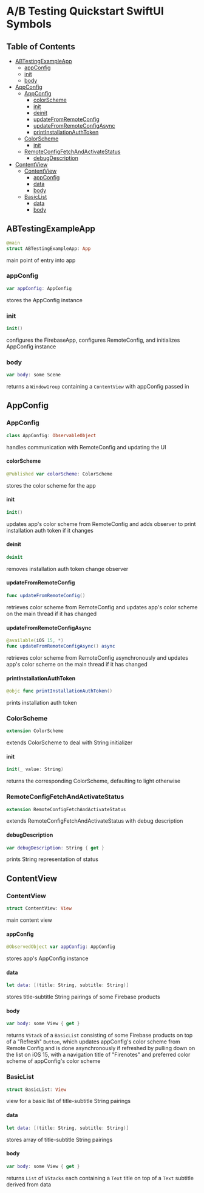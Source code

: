 # A/B Testing Quickstart SwiftUI Symbols

## Table of Contents
- [ABTestingExampleApp](#abtestingexampleapp)
    - [appConfig](#appconfig)
    - [init](#init)
    - [body](#body)
- [AppConfig](#appconfig-1)
    - [AppConfig](#appconfig-2)
        - [colorScheme](#colorscheme)
        - [init](#init-1)
        - [deinit](#deinit)
        - [updateFromRemoteConfig](#updatefromremoteconfig)
        - [updateFromRemoteConfigAsync](#updatefromremoteconfigasync)
        - [printInstallationAuthToken](#printinstallationauthtoken)
    - [ColorScheme](#colorscheme-1)
        - [init](#init-2)
    - [RemoteConfigFetchAndActivateStatus](#remoteconfigfetchandactivatestatus)
        - [debugDescription](#debugdescription)
- [ContentView](#contentview)
    - [ContentView](#contentview-1)
        - [appConfig](#appconfig-3)
        - [data](#data)
        - [body](#body-1)
    - [BasicList](#basiclist)
        - [data](#data-1)
        - [body](#body-2)

## ABTestingExampleApp
```swift
@main
struct ABTestingExampleApp: App
```
main point of entry into app

### appConfig
```swift
var appConfig: AppConfig
```
stores the AppConfig instance

### init
```swift
init()
```
configures the FirebaseApp, configures RemoteConfig, and initializes AppConfig instance

### body
```swift
var body: some Scene
```
returns a `WindowGroup` containing a `ContentView` with appConfig passed in

## AppConfig

### AppConfig
```swift
class AppConfig: ObservableObject
```
handles communication with RemoteConfig and updating the UI

#### colorScheme
```swift
@Published var colorScheme: ColorScheme
```
stores the color scheme for the app

#### init
```swift
init()
```
updates app's color scheme from RemoteConfig and adds observer to print installation auth token if 
it changes

#### deinit
```swift
deinit
```
removes installation auth token change observer

#### updateFromRemoteConfig
```swift
func updateFromRemoteConfig()
```
retrieves color scheme from RemoteConfig and updates app's color scheme on the main thread if it 
has changed

#### updateFromRemoteConfigAsync
```swift
@available(iOS 15, *)
func updateFromRemoteConfigAsync() async
```
retrieves color scheme from RemoteConfig asynchronously and updates app's color scheme on the main 
thread if it has changed

#### printInstallationAuthToken
```swift
@objc func printInstallationAuthToken()
```
prints installation auth token

### ColorScheme
```swift
extension ColorScheme
```
extends ColorScheme to deal with String initializer

#### init
```swift
init(_ value: String)
```
returns the corresponding ColorScheme, defaulting to light otherwise

### RemoteConfigFetchAndActivateStatus
```swift
extension RemoteConfigFetchAndActivateStatus
```
extends RemoteConfigFetchAndActivateStatus with debug description

#### debugDescription
```swift
var debugDescription: String { get }
```
prints String representation of status

## ContentView

### ContentView
```swift
struct ContentView: View
```
main content view

#### appConfig
```swift
@ObservedObject var appConfig: AppConfig
```
stores app's AppConfig instance

#### data
```swift
let data: [(title: String, subtitle: String)]
```
stores title-subtitle String pairings of some Firebase products

#### body
```swift
var body: some View { get }
```
returns `VStack` of a `BasicList` consisting of some Firebase products on top of a "Refresh" 
`Button`, which updates appConfig's color scheme from Remote Config and is done asynchronously if 
refreshed by pulling down on the list on iOS 15, with a navigation title of "Firenotes" and 
preferred color scheme of appConfig's color scheme

### BasicList
```swift
struct BasicList: View
```
view for a basic list of title-subtitle String pairings

#### data
```swift
let data: [(title: String, subtitle: String)]
```
stores array of title-subtitle String pairings

#### body
```swift
var body: some View { get }
```
returns `List` of `VStacks` each containing a `Text` title on top of a `Text` subtitle derived from
 data
